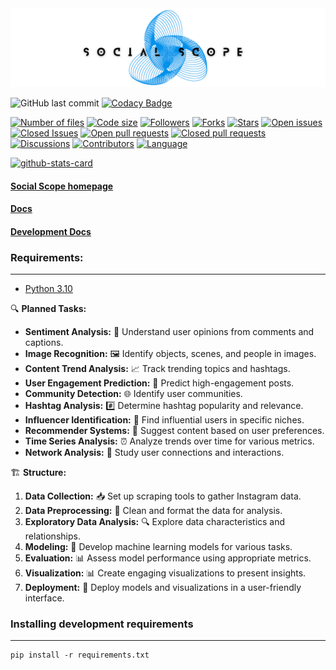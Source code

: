 <img src="https://github.com/r-a-j/Social-Scope/blob/main/assets/social-scope.png" />

![GitHub last commit](https://img.shields.io/github/last-commit/r-a-j/Social-Scope) [![Codacy Badge](https://app.codacy.com/project/badge/Grade/01a4db2983b64950b6130e31ce4b14a9)](https://app.codacy.com/gh/r-a-j/Social-Scope/dashboard?utm_source=gh&utm_medium=referral&utm_content=&utm_campaign=Badge_grade) 

[![Number of files](https://img.shields.io/github/directory-file-count/r-a-j/Social-Scope?style=for-the-badge)](https://img.shields.io/github/directory-file-count/r-a-j/Social-Scope) [![Code size](https://img.shields.io/github/languages/code-size/r-a-j/Social-Scope?style=for-the-badge)](https://img.shields.io/github/languages/code-size/r-a-j/Social-Scope) [![Followers](https://img.shields.io/github/followers/r-a-j?style=for-the-badge)](https://img.shields.io/github/followers/r-a-j) [![Forks](https://img.shields.io/github/forks/r-a-j/Social-Scope?style=for-the-badge)](https://img.shields.io/github/forks/r-a-j/Social-Scope) [![Stars](https://img.shields.io/github/stars/r-a-j/Social-Scope?style=for-the-badge)](https://img.shields.io/github/stars/r-a-j/Social-Scope) [![Open issues](https://img.shields.io/github/issues-raw/r-a-j/Social-Scope?style=for-the-badge)](https://img.shields.io/github/issues-raw/r-a-j/Social-Scope) [![Closed Issues](https://img.shields.io/github/issues-closed-raw/r-a-j/Social-Scope?style=for-the-badge)](https://img.shields.io/github/issues-closed-raw/r-a-j/Social-Scope) [![Open pull requests](https://img.shields.io/github/issues-pr-raw/r-a-j/Social-Scope?style=for-the-badge)](https://img.shields.io/github/issues-pr-raw/r-a-j/Social-Scope) [![Closed pull requests](https://img.shields.io/github/issues-pr-closed-raw/r-a-j/Social-Scope?style=for-the-badge)](https://img.shields.io/github/issues-pr-closed-raw/r-a-j/Social-Scope) [![Discussions](https://img.shields.io/github/discussions/r-a-j/Social-Scope?style=for-the-badge)](https://img.shields.io/github/discussions/r-a-j/Social-Scope) [![Contributors](https://img.shields.io/github/contributors/r-a-j/Social-Scope?style=for-the-badge)](https://img.shields.io/github/contributors/r-a-j/Social-Scope) [![Language](https://img.shields.io/github/languages/top/r-a-j/Social-Scope?style=for-the-badge)](https://img.shields.io/github/languages/top/r-a-j/Social-Scope?style=for-the-badge)

[![github-stats-card](https://kasroudra-stats-card.onrender.com/repo?user=r-a-j&repo=Social-Scope&layout=compact)](https://github.com/KasRoudra/github-stats-card)

#### [Social Scope homepage](https://github.com/r-a-j/Social-Scope)

#### [Docs](https://precious-jalebi-a6ee2b.netlify.app/)

#### [Development Docs](https://precious-jalebi-a6ee2b.netlify.app/development-docs/)

### Requirements:
---
 - [Python 3.10](https://www.python.org/downloads/release/python-3100/)

🔍 **Planned Tasks:**

- **Sentiment Analysis:** 💬 Understand user opinions from comments and captions.
- **Image Recognition:** 🖼️ Identify objects, scenes, and people in images.
- **Content Trend Analysis:** 📈 Track trending topics and hashtags.
- **User Engagement Prediction:** 🚀 Predict high-engagement posts.
- **Community Detection:** 🌐 Identify user communities.
- **Hashtag Analysis:** #️⃣ Determine hashtag popularity and relevance.
- **Influencer Identification:** 👑 Find influential users in specific niches.
- **Recommender Systems:** 🎯 Suggest content based on user preferences.
- **Time Series Analysis:** ⏰ Analyze trends over time for various metrics.
- **Network Analysis:** 🤝 Study user connections and interactions.

🏗️ **Structure:**

1. **Data Collection:** 📥 Set up scraping tools to gather Instagram data.
2. **Data Preprocessing:** 🧹 Clean and format the data for analysis.
3. **Exploratory Data Analysis:** 🔍 Explore data characteristics and relationships.
4. **Modeling:** 🤖 Develop machine learning models for various tasks.
5. **Evaluation:** 📊 Assess model performance using appropriate metrics.
6. **Visualization:** 📊 Create engaging visualizations to present insights.
7. **Deployment:** 🚀 Deploy models and visualizations in a user-friendly interface.

### Installing development requirements
---

    pip install -r requirements.txt
